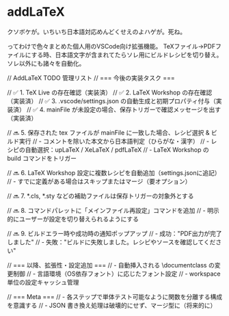 # addLaTeX
クソボケが。いちいち日本語対応めんどくせえのよハゲが。死ね。

ってわけで色々まとめた個人用のVSCode向け拡張機能。
TeXファイル→PDFファイルにする時、日本語文字が含まれてたらソレ用にビルドレシピを切り替え。
ソレ以外にも諸々を自動化。

// AddLaTeX TODO 管理リスト
// === 今後の実装タスク ===

// ✅ 1. TeX Live の存在確認（実装済）
// ✅ 2. LaTeX Workshop の存在確認（実装済）
// ✅ 3. .vscode/settings.json の自動生成と初期プロパティ付与（実装済）
// ✅ 4. mainFile が未設定の場合、保存トリガーで確認メッセージを出す（実装済）

// 🔜 5. 保存された tex ファイルが mainFile に一致した場合、レシピ選択 & ビルド実行
//     - コメントを除いた本文から日本語判定（ひらがな・漢字）
//     - レシピの自動選択：upLaTeX / XeLaTeX / pdfLaTeX
//     - LaTeX Workshop の build コマンドをトリガー

// 🔜 6. LaTeX Workshop 設定に複数レシピを自動追加（settings.jsonに追記）
//     - すでに定義がある場合はスキップまたはマージ（要オプション）

// 🔜 7. *.cls, *.sty などの補助ファイルは保存トリガーの対象外とする

// 🔜 8. コマンドパレットに「メインファイル再設定」コマンドを追加
//     - 明示的にユーザーが設定を切り替えられるようにする

// 🔜 9. ビルドエラー時や成功時の通知ポップアップ
//     - 成功："PDF出力が完了しました"
//     - 失敗："ビルドに失敗しました。レシピやソースを確認してください"

// === 以降、拡張性・設定追加 ===
// - 自動挿入される \documentclass の変更制御
// - 言語環境（OS依存フォント）に応じたフォント設定
// - workspace 単位の設定キャッシュ管理

// === Meta ===
// - 各ステップで単体テスト可能なように関数を分離する構成を意識する
// - JSON 書き換え処理は破壊的にせず、マージ型に（将来的に）
